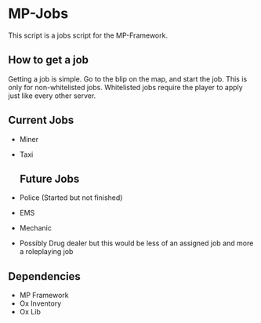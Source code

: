 # MP-Jobs
This script is a jobs script for the MP-Framework. 

## How to get a job
Getting a job is simple. Go to the blip on the map, and start the job. This is only for non-whitelisted jobs. Whitelisted jobs require the player to apply just like every other server.

## Current Jobs
* Miner
* Taxi

  ## Future Jobs
* Police (Started but not finished)
* EMS
* Mechanic
* Possibly Drug dealer but this would be less of an assigned job and more a roleplaying job

## Dependencies
* MP Framework
* Ox Inventory
* Ox Lib
